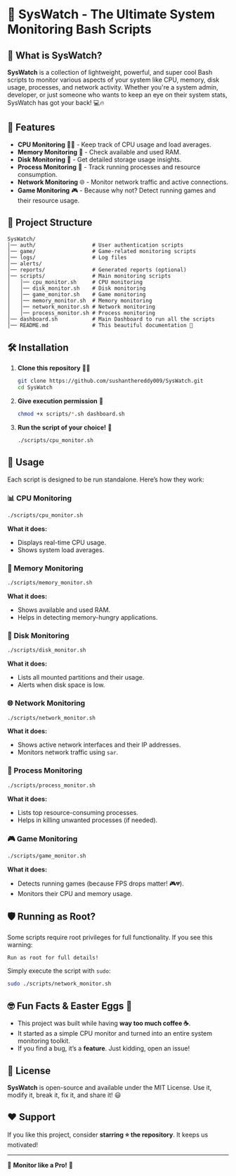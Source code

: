 # 🚀 SysWatch - The Ultimate System Monitoring Bash Scripts

## 🧐 What is SysWatch?

**SysWatch** is a collection of lightweight, powerful, and super cool Bash scripts to monitor various aspects of your system like CPU, memory, disk usage, processes, and network activity. Whether you're a system admin, developer, or just someone who wants to keep an eye on their system stats, SysWatch has got your back! 💻🔥

## 🌟 Features

- **CPU Monitoring** 🏋️‍♂️ - Keep track of CPU usage and load averages.
- **Memory Monitoring** 🧠 - Check available and used RAM.
- **Disk Monitoring** 💾 - Get detailed storage usage insights.
- **Process Monitoring** 🧐 - Track running processes and resource consumption.
- **Network Monitoring** 🌐 - Monitor network traffic and active connections.
- **Game Monitoring** 🎮 - Because why not? Detect running games and their resource usage.

## 📂 Project Structure

```
SysWatch/
│── auth/                  # User authentication scripts
│── game/                  # Game-related monitoring scripts
│── logs/                  # Log files
│── alerts/                 
│── reports/               # Generated reports (optional)
│── scripts/               # Main monitoring scripts
│   │── cpu_monitor.sh     # CPU monitoring
│   │── disk_monitor.sh    # Disk monitoring
│   │── game_monitor.sh    # Game monitoring
│   │── memory_monitor.sh  # Memory monitoring
│   │── network_monitor.sh # Network monitoring
│   │── process_monitor.sh # Process monitoring
│── dashboard.sh           # Main Dashboard to run all the scripts
│── README.md              # This beautiful documentation 🎉
```

## 🛠️ Installation

1. **Clone this repository** 🏃💨
   ```bash
   git clone https://github.com/sushanthereddy009/SysWatch.git
   cd SysWatch
   ```
2. **Give execution permission** 🔑
   ```bash
   chmod +x scripts/*.sh dashboard.sh
   ```
3. **Run the script of your choice!** 🚀
   ```bash
   ./scripts/cpu_monitor.sh
   ```

## 🎯 Usage

Each script is designed to be run standalone. Here’s how they work:

### 📊 CPU Monitoring

```bash
./scripts/cpu_monitor.sh
```

**What it does:**

- Displays real-time CPU usage.
- Shows system load averages.

### 🧠 Memory Monitoring

```bash
./scripts/memory_monitor.sh
```

**What it does:**

- Shows available and used RAM.
- Helps in detecting memory-hungry applications.

### 💾 Disk Monitoring

```bash
./scripts/disk_monitor.sh
```

**What it does:**

- Lists all mounted partitions and their usage.
- Alerts when disk space is low.

### 🌐 Network Monitoring

```bash
./scripts/network_monitor.sh
```

**What it does:**

- Shows active network interfaces and their IP addresses.
- Monitors network traffic using `sar`.

### 🧐 Process Monitoring

```bash
./scripts/process_monitor.sh
```

**What it does:**

- Lists top resource-consuming processes.
- Helps in killing unwanted processes (if needed).

### 🎮 Game Monitoring

```bash
./scripts/game_monitor.sh
```

**What it does:**

- Detects running games (because FPS drops matter! 🎮💔).
- Monitors their CPU and memory usage.

## 🛡️ Running as Root?

Some scripts require root privileges for full functionality. If you see this warning:

```bash
Run as root for full details!
```

Simply execute the script with `sudo`:

```bash
sudo ./scripts/network_monitor.sh
```

## 🤓 Fun Facts & Easter Eggs 🎉

- This project was built while having **way too much coffee ☕**.
- It started as a simple CPU monitor and turned into an entire system monitoring toolkit.
- If you find a bug, it’s a **feature**. Just kidding, open an issue!

## 📜 License

**SysWatch** is open-source and available under the MIT License. Use it, modify it, break it, fix it, and share it! 😃

## ❤️ Support

If you like this project, consider **starring ⭐ the repository**. It keeps us motivated!

---

🚀 **Monitor like a Pro!** 🚀
